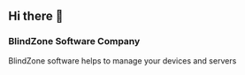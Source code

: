 ## Hi there 👋

### BlindZone Software Company

BlindZone software helps to manage your devices and servers
